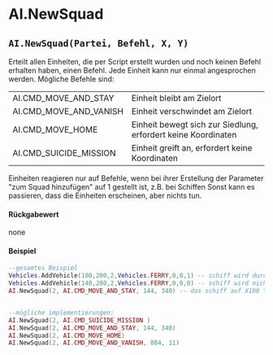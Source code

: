 # AI.NewSquad

## `AI.NewSquad(Partei, Befehl, X, Y)`

Erteilt allen Einheiten, die per Script erstellt wurden und noch keinen Befehl erhalten haben, einen Befehl. Jede Einheit kann nur einmal angesprochen werden. Mögliche Befehle sind:

|                           |                                                               |
| ------------------------- | ------------------------------------------------------------- |
| AI.CMD\_MOVE\_AND\_STAY   | Einheit bleibt am Zielort                                     |
| AI.CMD\_MOVE\_AND\_VANISH | Einheit verschwindet am Zielort                               |
| AI.CMD\_MOVE\_HOME        | Einheit bewegt sich zur Siedlung, erfordert keine Koordinaten |
| AI.CMD\_SUICIDE\_MISSION  | Einheit greift an, erfordert keine Koordinaten                |

Einheiten reagieren nur auf Befehle, wenn bei ihrer Erstellung der Parameter "zum Squad hinzufügen" auf 1 gestellt ist, z.B. bei Schiffen Sonst kann es passieren, dass die Einheiten erscheinen, aber nichts tun.

#### Rückgabewert

none

#### Beispiel

```lua
--gesamtes Beispiel
Vehicles.AddVehicle(100,200,2,Vehicles.FERRY,0,0,1) -- schiff wird durch NewSquad Befehl bewegt
Vehicles.AddVehicle(140,200,2,Vehicles.FERRY,0,0,0) -- schiff wird nicht bewegt (letzter parameter = 0)
AI.NewSquad(2, AI.CMD_MOVE_AND_STAY, 144, 340) -- das schiff auf X100 Y200 bewegt sich nun auf X144 Y340 zu


--mögliche implementierungen:
AI.NewSquad(2, AI.CMD_SUICIDE_MISSION )
AI.NewSquad(2, AI.CMD_MOVE_AND_STAY, 144, 340)
AI.NewSquad(2, AI.CMD_MOVE_HOME)
AI.NewSquad(2, AI.CMD_MOVE_AND_VANISH, 884, 11)
```

